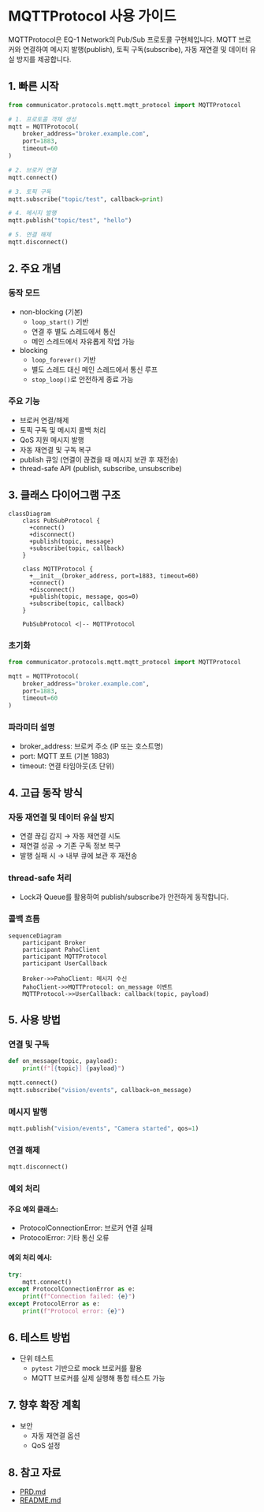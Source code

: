 # MQTTProtocol 사용 가이드
MQTTProtocol은 EQ-1 Network의 Pub/Sub 프로토콜 구현체입니다.
MQTT 브로커와 연결하여 메시지 발행(publish), 토픽 구독(subscribe), 자동 재연결 및 데이터 유실 방지를 제공합니다.

## 1. 빠른 시작
```python
from communicator.protocols.mqtt.mqtt_protocol import MQTTProtocol

# 1. 프로토콜 객체 생성
mqtt = MQTTProtocol(
    broker_address="broker.example.com",
    port=1883,
    timeout=60
)

# 2. 브로커 연결
mqtt.connect()

# 3. 토픽 구독
mqtt.subscribe("topic/test", callback=print)

# 4. 메시지 발행
mqtt.publish("topic/test", "hello")

# 5. 연결 해제
mqtt.disconnect()
```

## 2. 주요 개념
### 동작 모드
- non-blocking (기본)
    - `loop_start()` 기반
    - 연결 후 별도 스레드에서 통신
    - 메인 스레드에서 자유롭게 작업 가능
- blocking
    - `loop_forever()` 기반
    - 별도 스레드 대신 메인 스레드에서 통신 루프
    - `stop_loop()`로 안전하게 종료 가능

### 주요 기능
- 브로커 연결/해제
- 토픽 구독 및 메시지 콜백 처리
- QoS 지원 메시지 발행
- 자동 재연결 및 구독 복구
- publish 큐잉 (연결이 끊겼을 때 메시지 보관 후 재전송)
- thread-safe API (publish, subscribe, unsubscribe)

## 3. 클래스 다이어그램 구조
```mermaid
classDiagram
    class PubSubProtocol {
      +connect()
      +disconnect()
      +publish(topic, message)
      +subscribe(topic, callback)
    }

    class MQTTProtocol {
      +__init__(broker_address, port=1883, timeout=60)
      +connect()
      +disconnect()
      +publish(topic, message, qos=0)
      +subscribe(topic, callback)
    }

    PubSubProtocol <|-- MQTTProtocol
```

### 초기화
```python
from communicator.protocols.mqtt.mqtt_protocol import MQTTProtocol

mqtt = MQTTProtocol(
    broker_address="broker.example.com",
    port=1883,
    timeout=60
)
```

### 파라미터 설명
- broker_address: 브로커 주소 (IP 또는 호스트명)
- port: MQTT 포트 (기본 1883)
- timeout: 연결 타임아웃(초 단위)

## 4. 고급 동작 방식
### 자동 재연결 및 데이터 유실 방지
- 연결 끊김 감지 → 자동 재연결 시도
- 재연결 성공 → 기존 구독 정보 복구
- 발행 실패 시 → 내부 큐에 보관 후 재전송

### thread-safe 처리
- Lock과 Queue를 활용하여 publish/subscribe가 안전하게 동작합니다.

### 콜백 흐름
```mermaid
sequenceDiagram
    participant Broker
    participant PahoClient
    participant MQTTProtocol
    participant UserCallback

    Broker->>PahoClient: 메시지 수신
    PahoClient->>MQTTProtocol: on_message 이벤트
    MQTTProtocol->>UserCallback: callback(topic, payload)
```

## 5. 사용 방법
### 연결 및 구독
```python
def on_message(topic, payload):
    print(f"[{topic}] {payload}")

mqtt.connect()
mqtt.subscribe("vision/events", callback=on_message)
```

### 메시지 발행
```python
mqtt.publish("vision/events", "Camera started", qos=1)
```

### 연결 해제
```python
mqtt.disconnect()
```

### 예외 처리
#### 주요 예외 클래스:
- ProtocolConnectionError: 브로커 연결 실패
- ProtocolError: 기타 통신 오류

#### 예외 처리 예시:
```python
try:
    mqtt.connect()
except ProtocolConnectionError as e:
    print(f"Connection failed: {e}")
except ProtocolError as e:
    print(f"Protocol error: {e}")
```

## 6. 테스트 방법
- 단위 테스트
    - `pytest` 기반으로 mock 브로커를 활용
    - MQTT 브로커를 실제 실행해 통합 테스트 가능

## 7. 향후 확장 계획
- 보안
    - 자동 재연결 옵션
    - QoS 설정

## 8. 참고 자료
- [PRD.md](PRD.md)
- [README.md](README.md)